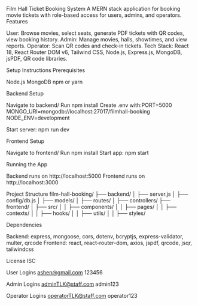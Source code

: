 Film Hall Ticket Booking System
A MERN stack application for booking movie tickets with role-based access for users, admins, and operators.
Features

User: Browse movies, select seats, generate PDF tickets with QR codes, view booking history.
Admin: Manage movies, halls, showtimes, and view reports.
Operator: Scan QR codes and check-in tickets.
Tech Stack: React 18, React Router DOM v6, Tailwind CSS, Node.js, Express.js, MongoDB, jsPDF, QR code libraries.

Setup Instructions
Prerequisites

Node.js
MongoDB
npm or yarn

Backend Setup

Navigate to backend/
Run npm install
Create .env with:PORT=5000
MONGO_URI=mongodb://localhost:27017/filmhall-booking
NODE_ENV=development


Start server: npm run dev

Frontend Setup

Navigate to frontend/
Run npm install
Start app: npm start

Running the App

Backend runs on http://localhost:5000
Frontend runs on http://localhost:3000

Project Structure
film-hall-booking/
├── backend/
│   ├── server.js
│   ├── config/db.js
│   ├── models/
│   ├── routes/
│   ├── controllers/
├── frontend/
│   ├── src/
│   │   ├── components/
│   │   ├── pages/
│   │   ├── contexts/
│   │   ├── hooks/
│   │   ├── utils/
│   │   ├── styles/

Dependencies

Backend: express, mongoose, cors, dotenv, bcryptjs, express-validator, multer, qrcode
Frontend: react, react-router-dom, axios, jspdf, qrcode, jsqr, tailwindcss

License
ISC


User Logins
ashen@gmail.com
123456

Admin Logins
adminTLK@staff.com
admin123

Operator Logins
operatorTLK@staff.com
operator123